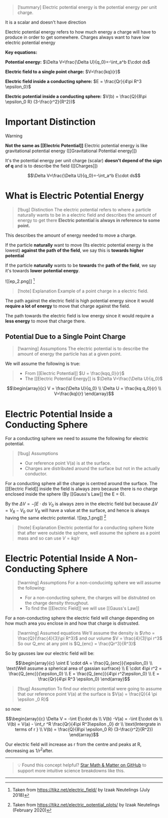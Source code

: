 
>[!summary]
Electric potential energy is the potential energy per unit charge.
>
It is a scalar and doesn't have direction
>
Electric potential energy refers to how much energy a charge will have to produce in order to get somewhere. Charges always want to have low electric potential energy
>
**Key equations:**
>
**Potential energy:**
$\Delta V=\frac{\Delta U}{q_0}=-\int_a^b E\cdot ds$
>
**Electric field to a single point charge:**
$V=\frac{kq}{r}$
>
**Electric field inside a conducting sphere:**
$E = \frac{Qr}{4\pi R^3 \epsilon_0}$
>
**Electric potential inside a conducting sphere:**
$V(b) = \frac{Q}{8\pi \epsilon_0 R} (3-\frac{r^2}{R^2})$

# Important Distinction 
>[!warning]
**Not the same as [[Electric Potential]]**
Electric potential energy is like gravitational potential energy  ([[Gravitational Potential energy]])

It's the potential energy per unit charge (scalar) **doesn't depend of the sign of q** and is to describe the field ([[Charges]])

$$\Delta V=\frac{\Delta U}{q_0}=-\int_a^b E\cdot ds$$
# What is Electric Potential Energy
>[!bug] Distinction
The electric potential refers to where a particle naturally wants to be in a electric field and describes the amount of energy to get there
**Electric potential is always in reference to some point.**

This describes the amount of energy needed to move a charge.

If the particle **naturally** want to move (Its electric potential energy is the lowest) **against the path of the field**, we say this is **towards higher potential**

If the particle **naturally** wants to be **towards** the **path of the field**, we say it's towards **lower** **potential energy**.

![[ep_2.png]]
[^1]
>[!note] Explanation
Example of a point charge in a electric field. 
>
The path against the electric field is high potential energy since it would **require a lot of energy** to move that charge against the field.
>
The path towards the electric field is low energy since it would require a **less energy** to move that charge there.

## Potential Due to a Single Point Charge
>[!warning] Assumptions
The electric potential is to describe the amount of energy the particle has at a given point. 
>
We will assume the following is true:
>- From [[Electric Potential]] $U = \frac{kqq_0}{r}$
>- The [[Electric Potential Energy]] is $\Delta V=\frac{\Delta U}{q_0}$

$$\begin{array}{c}
V = \frac{\Delta U}{q_0} \\ 
\Delta U = \frac{kq q_0}{r} \\ 
V=\frac{kq}{r}
\end{array}$$


# Electric Potential Inside a Conducting Sphere
For a conducting sphere we need to assume the following for electric potential.
>[!bug] Assumptions 
>- Our reference point V(a) is at the surface.
>- Charges are distributed around the surface but not in the actually conductor.

For a conducting sphere all the charge is centred around the surface. The [[Electric Field]] inside the field is always zero because there is no charge enclosed inside the sphere (By [[Gauss's Law]] the E = 0). 

By the $\Delta V = -\int E \cdot ds$ 
$V_0$ is always zero in the electric field
but because $\Delta V = V_R - V_0$ our $V_R$ will have a value at the surface, and hence is always having the same electric potential.
![[ep_1.png]]
[^2]
>[!note] Explanation
Electric potential for a conducting sphere
Note that after were outside the sphere, well assume the sphere as a point mass and so can use $V = kq/r$
# Electric Potential Inside A Non-Conducting Sphere
>[!warning] Assumptions 
For a non-conducintg sphere we will assume the following:
>- For a non-conducting sphere, the charges will be distrubted on the charge density throughout.
>- To find the [[Electric Field]] we will use [[Gauss's Law]] 

For a non-conducting sphere the electric field will change depending on how much area you enclose in and how that charge is distrusted.

>[!warning] Assumed equations
We'll assume the density is $\rho = \frac{Q}{\frac{4}{3}\pi R^3}$ and our volume $V = \frac{4}{3}\pi r^3$ 
So our Q_enc at any pint is $Q_{enc} = \frac{Qr^3}{R^3}$

So by gausses law our electric field will be:

$$\begin{array}{c}
\oint E \cdot dA = \frac{Q_{enc}}{\epsilon_0} \\ 
\text{Well assume a spherical area of gassian surfrace} \\ 
E \cdot 4\pi r^2 = \frac{Q_{enc}}{\epsilon_0}   \\ 
E = \frac{Q_{enc}}{4\pi r^2\epsilon_0}  \\ 
E = \frac{Qr}{4\pi R^3 \epsilon_0}
\end{array}$$

>[!bug] Assumption
To find our electric potential were going to assume that our reference point V(a) at the surface is $V(a) = \frac{Q}{4 \pi \epsilon _0 R}$  

so now:

$$\begin{array}{c}
\Delta V = -\int E\cdot ds \\ 
V(b) -V(a) = -\int E\cdot ds \\ 
V(b) = V(a) - \int_r ^R \frac{Qr}{4\pi R^3\epsilon _0} dr \\
\text{Intergrate in terms of r } \\ 
V(b) = \frac{Q}{8\pi \epsilon_0 R} (3-\frac{r^2}{R^2})
\end{array}$$

Our electric field will increase as r from the centre and peaks at R, decreasing as $1/r^2$after.

[^1]: Taken from https://tikz.net/electric_field/ by  Izaak Neutelings (July 2018)

[^2]: Taken from https://tikz.net/electric_potential_plots/ by  Izaak Neutelings (February 2020)

---

> 💡 Found this concept helpful? [Star Math & Matter on GitHub](https://github.com/rajeevphysics/Obsidan-MathMatter) to support more intuitive science breakdowns like this.

---

